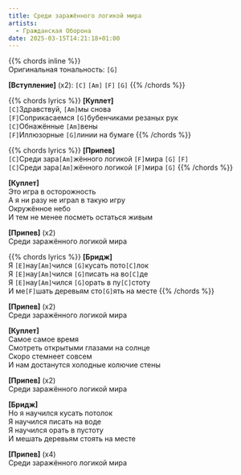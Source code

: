 ```yaml
---
title: Среди заражённого логикой мира
artists: 
  - Гражданская Оборона
date: 2025-03-15T14:21:18+01:00
---
```


{{% chords inline %}}  
Оригинальная тональность: `[G]`
  
**[Вступление]** (х2): `[С]` `[Am]` `[F]` `[G]`
{{% /chords %}}

{{% chords lyrics %}}
**[Куплет]**  
`[С]`Здравствуй, `[Am]`мы снова  
`[F]`Соприкасаемся `[G]`бубенчиками резаных рук  
`[С]`Обнажённые `[Am]`вены  
`[F]`Иллюзорные `[G]`линии на бумаге
{{% /chords %}}

{{% chords lyrics %}}
**[Припев]**  
`[С]`Среди зара`[Am]`жённого логикой `[F]`мира `[G]` `[F]`  
`[С]`Среди зара`[Am]`жённого логикой `[F]`мира `[G]`
{{% /chords %}}

**[Куплет]**  
Это игра в осторожность  
А я ни разу не играл в такую игру  
Окружённое небо  
И тем не менее посметь остаться живым

**[Припев]** (x2)  
Среди заражённого логикой мира

{{% chords lyrics %}}
**[Бридж]**  
Я `[E]`нау`[Am]`чился `[G]`кусать пото`[C]`лок  
Я `[E]`нау`[Am]`чился `[G]`писать на во`[C]`де  
Я `[E]`нау`[Am]`чился `[G]`орать в пу`[C]`стоту  
И ме`[F]`шать деревьям сто`[G]`ять на месте
{{% /chords %}}

**[Припев]** (x2)  
Среди заражённого логикой мира

**[Куплет]**  
Самое самое время  
Смотреть открытыми глазами на солнце  
Скоро стемнеет совсем  
И нам достанутся холодные колючие стены

**[Припев]** (x2)  
Среди заражённого логикой мира

**[Бридж]**  
Но я научился кусать потолок  
Я научился писать на воде  
Я научился орать в пустоту  
И мешать деревьям стоять на месте  

**[Припев]** (x4)  
Среди заражённого логикой мира
